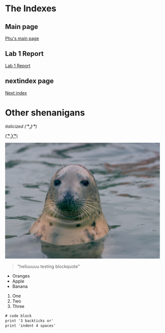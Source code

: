 # The Indexes
## Main page
[Phu's main page](https://pntsoi.github.io/cse15l-lab-reports/)


##  Lab 1 Report

[Lab 1 Report](/Lab-Report-1/lab-report-1-week-2.md)

## nextindex page
[Next index](/nextindex.md)


# Other shenanigans


*italicized ( ͡° ͜ʖ ͡°)*



[( ͡° ͜ʖ ͡°)](https://google.com)

![Image of a seal :))](/Pictures/seal.jpg/)

> "helluuuuu testing blockquote"

* Oranges
* Apple
* Banana

1. One
2. Two
3. Three

```
# code block
print '3 backticks or'
print 'indent 4 spaces'
``` 
